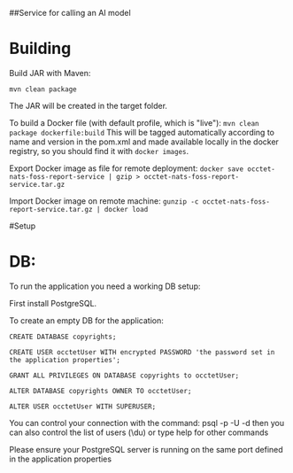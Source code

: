 ##Service for calling an AI model

# Building

Build JAR with Maven:

`mvn clean package`

The JAR will be created in the target folder.

To build a Docker file (with default profile, which is "live"):
`mvn clean package dockerfile:build`
This will be tagged automatically according to name and version in the pom.xml and made available locally
in the docker registry, so you should find it with `docker images`.

Export Docker image as file for remote deployment:
`docker save occtet-nats-foss-report-service | gzip > occtet-nats-foss-report-service.tar.gz`

Import Docker image on remote machine:
`gunzip -c occtet-nats-foss-report-service.tar.gz | docker load`


#Setup

# DB:

To run the application you need a working DB setup:

First install PostgreSQL.

To create an empty DB for the application:

```
CREATE DATABASE copyrights;
```

```
CREATE USER occtetUser WITH encrypted PASSWORD 'the password set in the application properties';
```

```
GRANT ALL PRIVILEGES ON DATABASE copyrights to occtetUser;
```

```
ALTER DATABASE copyrights OWNER TO occtetUser;
```

```
ALTER USER occtetUser WITH SUPERUSER;
```

You can control your connection with the command:
psql -p <portnumber> -U <username> -d <databasename>
then you can also control the list of users (\du) or type help for other commands

Please ensure your PostgreSQL server is running on the same port defined in the application properties